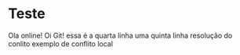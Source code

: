 # Teste
Ola online!
Oi Git!
essa é a quarta linha
uma quinta linha
resolução do conlito
exemplo de conflito local